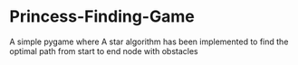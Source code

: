 # Princess-Finding-Game
A simple pygame where A star algorithm has been implemented to find the optimal path from start to end node with obstacles

